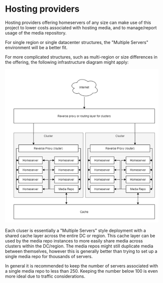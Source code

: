 # Hosting providers

Hosting providers offering homeservers of any size can make use of this project to lower costs
associated with hosting media, and to manage/report usage of the media repository.

For single region or single datacenter structures, the "Multiple Servers" environment will be a
better fit.

For more complicated structures, such as multi-region or size differences in the offering, the
following infrastructure diagram might apply:

![media-repo-hosting-providers.png](../img/media-repo-hosting-providers.png)

Each cluser is essentially a "Multiple Servers" style deployment with a shared cache layer across
the entire DC or region. This cache layer can be used by the media repo instances to more easily share
media across clusters within the DC/region. The media repos might still duplicate media between
themselves, however this is generally better than trying to set up a single media repo for thousands
of servers.

In general it is recommended to keep the number of servers associated with a single media repo to
less than 250. Keeping the number below 100 is even more ideal due to traffic considerations.
